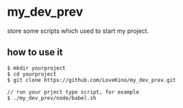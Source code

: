 # my_dev_prev

store some scripts which used to start my project.

## how to use it

```
$ mkdir yourproject
$ cd yourproject
$ git clone https://github.com/LoveKino/my_dev_prev.git

// run your prject type script, for example
$ ./my_dev_prev/node/babel.sh
```
